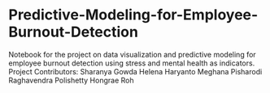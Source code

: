# Predictive-Modeling-for-Employee-Burnout-Detection
Notebook for the project on data visualization and predictive modeling for employee burnout detection using stress and mental health as indicators.
Project Contributors:
Sharanya Gowda
Helena Haryanto
Meghana Pisharodi
Raghavendra Polishetty
Hongrae Roh
